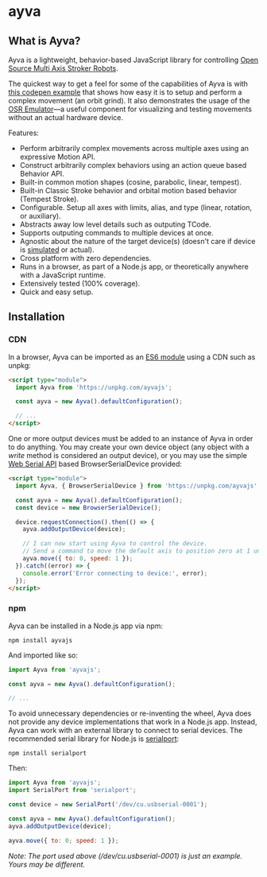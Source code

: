 # ayva
## What is Ayva?
Ayva is a lightweight, behavior-based JavaScript library for controlling [Open Source Multi Axis Stroker Robots](https://www.patreon.com/tempestvr).

The quickest way to get a feel for some of the capabilities of Ayva is with [this codepen example](https://codepen.io/soritesparadox/pen/YzrmaJq) that shows how easy it is to setup and perform a complex movement (an orbit grind). It also demonstrates the usage of the [OSR Emulator](https://github.com/ayvajs/osr-emu)—a useful component for visualizing and testing movements without an actual hardware device.

Features:
- Perform arbitrarily complex movements across multiple axes using an expressive Motion API.
- Construct arbitrarily complex behaviors using an action queue based Behavior API.
- Built-in common motion shapes (cosine, parabolic, linear, tempest).
- Built-in Classic Stroke behavior and orbital motion based behavior (Tempest Stroke).
- Configurable. Setup all axes with limits, alias, and type (linear, rotation, or auxiliary).
- Abstracts away low level details such as outputing TCode.
- Supports outputing commands to multiple devices at once.
- Agnostic about the nature of the target device(s) (doesn't care if device is [simulated](https://github.com/ayvajs/osr-emu) or actual).
- Cross platform with zero dependencies.
- Runs in a browser, as part of a Node.js app, or theoretically anywhere with a JavaScript runtime.
- Extensively tested (100% coverage).
- Quick and easy setup.

## Installation
### CDN
In a browser, Ayva can be imported as an [ES6 module](https://developer.mozilla.org/en-US/docs/Web/JavaScript/Guide/Modules) using a CDN such as unpkg:

```html
<script type="module">
  import Ayva from 'https://unpkg.com/ayvajs';

  const ayva = new Ayva().defaultConfiguration();

  // ...
</script>
```

One or more output devices must be added to an instance of Ayva in order to do anything. You may create your own device object (any object with a _write_ method is considered an output device), or you may use the simple [Web Serial API](https://developer.mozilla.org/en-US/docs/Web/API/Web_Serial_API) based BrowserSerialDevice provided:

```html
<script type="module">
  import Ayva, { BrowserSerialDevice } from 'https://unpkg.com/ayvajs';

  const ayva = new Ayva().defaultConfiguration();
  const device = new BrowserSerialDevice();

  device.requestConnection().then(() => {
    ayva.addOutputDevice(device);

    // I can now start using Ayva to control the device.
    // Send a command to move the default axis to position zero at 1 unit per second.
    ayva.move({ to: 0, speed: 1 });
  }).catch((error) => {
    console.error('Error connecting to device:', error);
  });
</script>
```
### npm

Ayva can be installed in a Node.js app via npm:

```
npm install ayvajs
```

And imported like so:
```js
import Ayva from 'ayvajs';

const ayva = new Ayva().defaultConfiguration();

// ...
```

To avoid unnecessary dependencies or re-inventing the wheel, Ayva does not provide any device implementations that work in a Node.js app. Instead, Ayva can work with an external library to connect to serial devices. The recommended serial library for Node.js is [serialport](https://serialport.io/):

```
npm install serialport
```
Then:
```js
import Ayva from 'ayvajs';
import SerialPort from 'serialport';

const device = new SerialPort('/dev/cu.usbserial-0001');

const ayva = new Ayva().defaultConfiguration();
ayva.addOutputDevice(device);

ayva.move({ to: 0; speed: 1 });
```
_Note: The port used above (/dev/cu.usbserial-0001) is just an example. Yours may be different._




